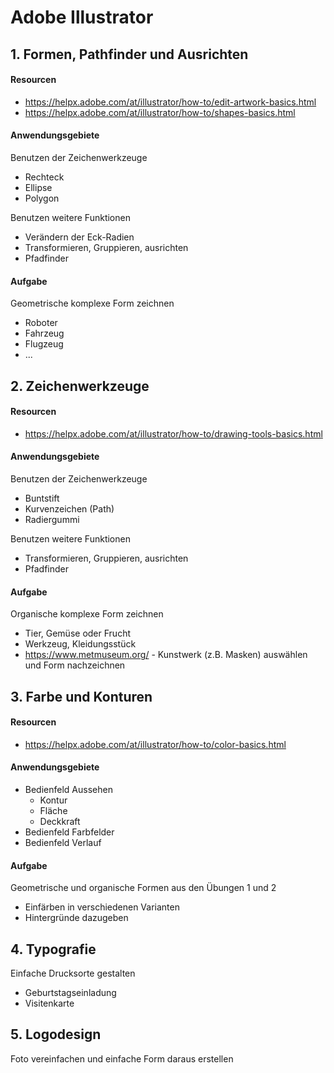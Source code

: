 # Adobe Illustrator

## 1. Formen, Pathfinder und Ausrichten

#### Resourcen
* https://helpx.adobe.com/at/illustrator/how-to/edit-artwork-basics.html
* https://helpx.adobe.com/at/illustrator/how-to/shapes-basics.html


#### Anwendungsgebiete
Benutzen der Zeichenwerkzeuge
* Rechteck
* Ellipse
* Polygon

Benutzen weitere Funktionen
* Verändern der Eck-Radien
* Transformieren, Gruppieren, ausrichten
* Pfadfinder


#### Aufgabe
Geometrische komplexe Form zeichnen
* Roboter
* Fahrzeug
* Flugzeug
* ...



## 2. Zeichenwerkzeuge

#### Resourcen
* https://helpx.adobe.com/at/illustrator/how-to/drawing-tools-basics.html


#### Anwendungsgebiete

Benutzen der Zeichenwerkzeuge
* Buntstift
* Kurvenzeichen (Path)
* Radiergummi

Benutzen weitere Funktionen
* Transformieren, Gruppieren, ausrichten
* Pfadfinder


#### Aufgabe
Organische komplexe Form zeichnen
* Tier, Gemüse oder Frucht
* Werkzeug, Kleidungsstück
* https://www.metmuseum.org/ - Kunstwerk (z.B. Masken) auswählen und Form nachzeichnen




## 3. Farbe und Konturen

#### Resourcen
* https://helpx.adobe.com/at/illustrator/how-to/color-basics.html

#### Anwendungsgebiete

* Bedienfeld Aussehen
    - Kontur
    - Fläche
    - Deckkraft
* Bedienfeld Farbfelder
* Bedienfeld Verlauf

#### Aufgabe
Geometrische und organische Formen aus den Übungen 1 und 2
* Einfärben in verschiedenen Varianten
* Hintergründe dazugeben

## 4. Typografie

Einfache Drucksorte gestalten
* Geburtstagseinladung
* Visitenkarte

## 5. Logodesign

Foto vereinfachen und einfache Form daraus erstellen
